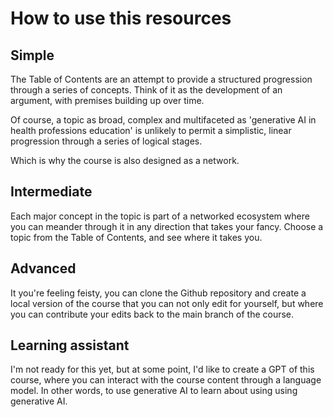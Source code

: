 # How to use this resources

## Simple

The Table of Contents are an attempt to provide a structured progression through a series of concepts. Think of it as the development of an argument, with premises building up over time.

Of course, a topic as broad, complex and multifaceted as 'generative AI in health professions education' is unlikely to permit a simplistic, linear progression through a series of logical stages.

Which is why the course is also designed as a network.

## Intermediate

Each major concept in the topic is part of a networked ecosystem where you can meander through it in any direction that takes your fancy. Choose a topic from the Table of Contents, and see where it takes you.

## Advanced

It you're feeling feisty, you can clone the Github repository and create a local version of the course that you can not only edit for yourself, but where you can contribute your edits back to the main branch of the course.

## Learning assistant

I'm not ready for this yet, but at some point, I'd like to create a GPT of this course, where you can interact with the course content through a language model. In other words, to use generative AI to learn about using using generative AI.

